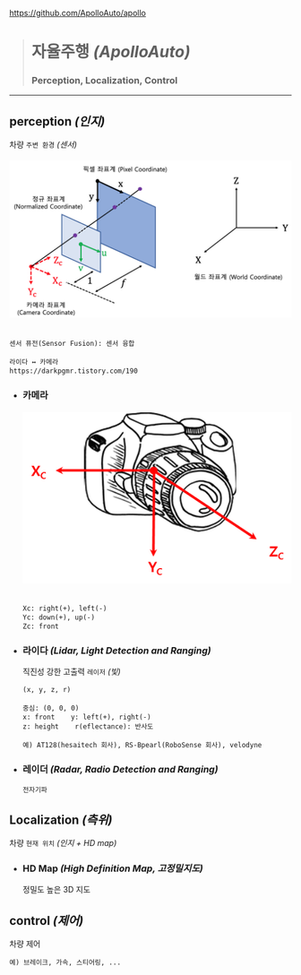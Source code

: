 https://github.com/ApolloAuto/apollo
># 자율주행 *(ApolloAuto)*
>
>### Perception, Localization, Control
---

## perception *(인지)*
차량 `주변 환경` *(센서)*
###### <img src = 'img/좌표계.png'>
```
센서 퓨전(Sensor Fusion): 센서 융합

라이다 ↔ 카메라
https://darkpgmr.tistory.com/190
```

+ ### 카메라
  ###### <img src = 'img/카메라.png'>
  ```
  Xc: right(+), left(-)
  Yc: down(+), up(-)
  Zc: front
  ```

+ ### 라이다 *(Lidar, Light Detection and Ranging)*
  직진성 강한 고출력 `레이저` *(빛)*
  ```
  (x, y, z, r)
  
  중심: (0, 0, 0)
  x: front    y: left(+), right(-)
  z: height    r(eflectance): 반사도
  
  예) AT128(hesaitech 회사), RS-Bpearl(RoboSense 회사), velodyne
  ```

+ ### 레이더 *(Radar, Radio Detection and Ranging)*
  `전자기파`

## Localization *(측위)*
  차량 `현재 위치` *(인지 + HD map)*
  
+ ### HD Map *(High Definition Map, 고정밀지도)*
  정밀도 높은 3D 지도

## control *(제어)*
차량 제어
```commandline
예) 브레이크, 가속, 스티어링, ...
```